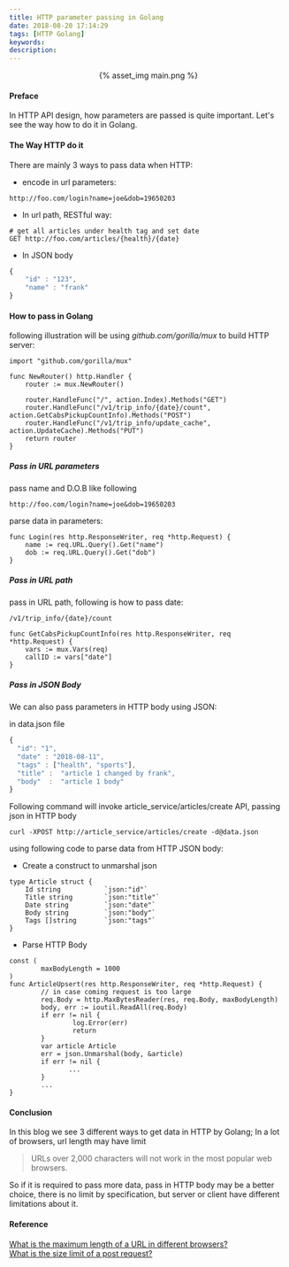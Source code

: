 ```yaml
---
title: HTTP parameter passing in Golang
date: 2018-08-20 17:14:29
tags: [HTTP Golang]
keywords:
description:
---
```


<div align="center">
{% asset_img main.png %}
</div>

#### Preface

In HTTP API design, how parameters are passed is quite important. Let's see the way how to do it in Golang.

<!-- more -->

#### The Way HTTP do it

There are mainly 3 ways to pass data when HTTP: 

*  encode in url parameters:
```
http://foo.com/login?name=joe&dob=19650203
```
*  In url path, RESTful way:
```
# get all articles under health tag and set date
GET http://foo.com/articles/{health}/{date}
```
*  In JSON body
```javascript
{
    "id" : "123",
    "name" : "frank"
}
```

#### How to pass in Golang

following illustration will be using *github.com/gorilla/mux* to build HTTP server: 

```golang
import "github.com/gorilla/mux"

func NewRouter() http.Handler {
    router := mux.NewRouter()

    router.HandleFunc("/", action.Index).Methods("GET")
    router.HandleFunc("/v1/trip_info/{date}/count", action.GetCabsPickupCountInfo).Methods("POST")
    router.HandleFunc("/v1/trip_info/update_cache", action.UpdateCache).Methods("PUT")
    return router
}
```

##### Pass in URL parameters

pass name and D.O.B like following

```
http://foo.com/login?name=joe&dob=19650203
```

parse data in parameters:  
```golang
func Login(res http.ResponseWriter, req *http.Request) {
    name := req.URL.Query().Get("name")
    dob := req.URL.Query().Get("dob")
}
```

##### Pass in URL path

pass in URL path, following is how to pass date:   

```
/v1/trip_info/{date}/count
```

```golang
func GetCabsPickupCountInfo(res http.ResponseWriter, req *http.Request) {
    vars := mux.Vars(req)
    callID := vars["date"]
}
```

##### Pass in JSON Body

We can also pass parameters in HTTP body using JSON: 

in data.json file
```javascript
{
  "id": "1",
  "date" : "2018-08-11",
  "tags" : ["health", "sports"],
  "title" :  "article 1 changed by frank",
  "body"  :  "article 1 body"
}
```

Following command will invoke article_service/articles/create API, passing json in HTTP body
```
curl -XPOST http://article_service/articles/create -d@data.json
```

using following code to parse data from HTTP JSON body:  

*  Create a construct to unmarshal json
```golang
type Article struct {
    Id string           `json:"id"`
    Title string        `json:"title"`
    Date string         `json:"date"`
    Body string         `json:"body"`
    Tags []string       `json:"tags"`
}
```

*  Parse HTTP Body
```golang
const (
        maxBodyLength = 1000
)
func ArticleUpsert(res http.ResponseWriter, req *http.Request) {
        // in case coming request is too large
        req.Body = http.MaxBytesReader(res, req.Body, maxBodyLength)
        body, err := ioutil.ReadAll(req.Body)
        if err != nil {
                log.Error(err)
                return
        }
        var article Article
        err = json.Unmarshal(body, &article)
        if err != nil {
               ...
        }
        ...
}
```


#### Conclusion

In this blog we see 3 different ways to get data in HTTP by Golang; In a lot of browsers, url length may have limit

>  URLs over 2,000 characters will not work in the most popular web browsers. 

So if it is required to pass more data, pass in HTTP body may be a better choice, there is no limit by specification, but server or client have different limitations about it. 


#### Reference

[What is the maximum length of a URL in different browsers?](https://stackoverflow.com/questions/417142/what-is-the-maximum-length-of-a-url-in-different-browsers)  
[What is the size limit of a post request?](https://serverfault.com/questions/151090/is-there-a-maximum-size-for-content-of-an-http-post)  